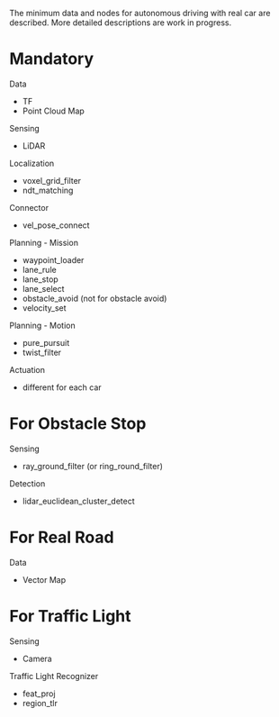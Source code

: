 The minimum data and nodes for autonomous driving with real car are described. More detailed descriptions are work in progress.

# Mandatory

Data
- TF
- Point Cloud Map

Sensing
- LiDAR

Localization
- voxel_grid_filter
- ndt_matching

Connector
- vel_pose_connect

Planning - Mission
- waypoint_loader
- lane_rule
- lane_stop
- lane_select
- obstacle_avoid (not for obstacle avoid)
- velocity_set

Planning - Motion
- pure_pursuit
- twist_filter

Actuation
- different for each car

<!--
# For ZMP Cars

Socket
- twist_gate (automatically launched by twist_filter.launch)
- vehicle_sender
- vehicle_receiver
-->

# For Obstacle Stop

Sensing
- ray_ground_filter (or ring_round_filter)

Detection
- lidar_euclidean_cluster_detect

# For Real Road

Data
- Vector Map

# For Traffic Light

Sensing
- Camera

Traffic Light Recognizer
- feat_proj
- region_tlr

<!--
# Optional for Localization Feedback

Connector
- can2odom
-->

<!--
# Optional for Localization Init

Localization
- nmea2tfpose
-->